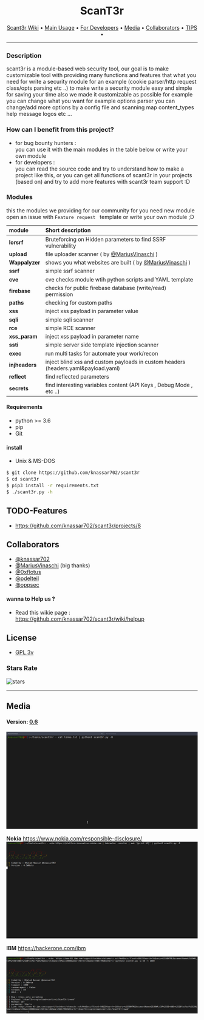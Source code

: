 <h1 align="center">
  <br>
  <br>
  ScanT3r
  <br>  
</h1>

<p align="center">
  <a href="https://github.com/knassar702/scant3r/wiki">Scant3r Wiki</a> •
  <a href="https://github.com/knassar702/scant3r/wiki/Usage">Main Usage</a> •
  <a href="https://github.com/knassar702/scant3r/wiki/for-developers">For Developers</a> •
  <a href="https://github.com/knassar702/scant3r#Media">Media</a> •
  <a href="https://github.com/knassar702/scant3r#Collaborators">Collaborators</a>  • 
  <a href="https://github.com/knassar702/scant3r/wiki/TIPS">TIPS</a> •
</p>

***

### Description
scant3r is a module-based web security tool, our goal is to make customizable tool with providing many functions and features that what you need for write a security module for an example (cookie parser/http request class/opts parsing etc ..) to make write a security module easy and simple for saving your time also we made it customizable as possible for example you can change what you want for example options parser you can change/add more options by a config file and scanning map content_types help message logos etc ...

### How can I benefit from this project?
* for bug bounty hunters : <br>
you can use it with the main modules in the table below or write your own module
* for developers : <br>
you can read the source code and try to understand how to make a project like this, or you can get all functions of scant3r in your projects (based on) and try to add more features with scant3r team support :D


### Modules

this the modules we providing for our community for you need new module open an issue with `Feature request
` template or write your own module ;D 

| module         | Short description                                           |
| :------------- | :-------------                                               |
| **lorsrf**     | Bruteforcing on Hidden parameters to find SSRF vulnerability |
| **upload**     | file uploader scanner ( by [@MariusVinaschi](https://github.com/MariusVinaschi) )|
| **Wappalyzer**   | shows you what websites are built  ( by [@MariusVinaschi](https://github.com/MariusVinaschi) )|
| **ssrf**       | simple ssrf scanner                                          |
| **cve**        | cve checks module wtih python scripts and YAML template      |
| **firebase**   | checks for public firebase database (write/read) permission  |
| **paths**      | checking for custom paths                                    |
| **xss**        | inject xss payload in parameter value                        |
| **sqli**       | simple sqli scanner                                          |
| **rce**        | simple RCE scanner
| **xss_param** | inject xss payload in parameter name
| **ssti** | simple server side template injection scanner |
| **exec** | run multi tasks for automate your work/recon |
| **injheaders** | inject blind xss and custom payloads in custom headers (headers.yaml&payload.yaml)
| **reflect** | find reflected parameters 
| **secrets** | find interesting variables content (API Keys , Debug Mode , etc ..) |




#### Requirements
* python >= 3.6
* pip
* Git

#### install
* Unix & MS-DOS

```bash
$ git clone https://github.com/knassar702/scant3r
$ cd scant3r
$ pip3 install -r requirements.txt
$ ./scant3r.py -h
```


## TODO-Features
* https://github.com/knassar702/scant3r/projects/8

## Collaborators
* [@knassar702](https://github.com/knassar702)
* [@MariusVinaschi](https://github.com/MariusVinaschi) (big thanks)
* [@0xflotus](https://github.com/0xflotus)
* [@pdelteil](https://github.com/pdelteil)
* [@oppsec](https://github.com/oppsec)


#### wanna to Help us ?
* Read this wikie page : https://github.com/knassar702/scant3r/wiki/helpup 

## License
* [GPL 3v](https://github.com/knassar702/scant3r/blob/master/LICENSE)


### Stars Rate
![stars](https://starchart.cc/knassar702/scant3r.svg)

***

## Media

#### Version: [0.6](https://github.com/knassar702/scant3r/releases/tag/0.6)

![](.src/all.gif)

**Nokia** https://www.nokia.com/responsible-disclosure/
![](.src/nokia.gif)

**IBM** https://hackerone.com/ibm

![](.src/ibm.png)
